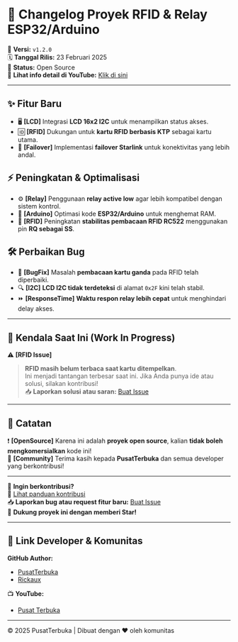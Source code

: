 # 🚀 Changelog Proyek RFID & Relay ESP32/Arduino  

📅 **Versi:** `v1.2.0`  
🗓 **Tanggal Rilis:** 23 Februari 2025  
📂 **Status:** Open Source  
🔎 **Lihat info detail di YouTube:** [Klik di sini](https://youtu.be/rxW7EtRJ5wc?si=GjvPGsx8PfAvg6UB)  

---

## ✨ Fitur Baru  
- 🖥 **[LCD]** Integrasi **LCD 16x2 I2C** untuk menampilkan status akses.  
- 🆔 **[RFID]** Dukungan untuk **kartu RFID berbasis KTP** sebagai kartu utama.  
- 📡 **[Failover]** Implementasi **failover Starlink** untuk konektivitas yang lebih andal.  

## ⚡ Peningkatan & Optimalisasi  
- ⚙️ **[Relay]** Penggunaan **relay active low** agar lebih kompatibel dengan sistem kontrol.  
- 💾 **[Arduino]** Optimasi kode **ESP32/Arduino** untuk menghemat RAM.  
- 🔄 **[RFID]** Peningkatan **stabilitas pembacaan RFID RC522** menggunakan pin **RQ sebagai SS**.  

## 🛠 Perbaikan Bug  
- 🐛 **[BugFix]** Masalah **pembacaan kartu ganda** pada RFID telah diperbaiki.  
- 🔍 **[I2C]** **LCD I2C tidak terdeteksi** di alamat `0x2F` kini telah stabil.  
- ⏩ **[ResponseTime]** **Waktu respon relay lebih cepat** untuk menghindari delay akses.  

---

## 🚧 Kendala Saat Ini (Work In Progress)  
⚠️ **[RFID Issue]**  
> **RFID masih belum terbaca saat kartu ditempelkan**.  
> Ini menjadi tantangan terbesar saat ini. Jika Anda punya ide atau solusi, silakan kontribusi!  
> 📥 **Laporkan solusi atau saran:** [Buat Issue](https://github.com/rickaux4/repository/issues)  

---

## 📜 Catatan  
❗ **[OpenSource]** Karena ini adalah **proyek open source**, kalian **tidak boleh mengkomersialkan** kode ini!  
💙 **[Community]** Terima kasih kepada **PusatTerbuka** dan semua developer yang berkontribusi!  

---

📌 **Ingin berkontribusi?**  
🔗 [Lihat panduan kontribusi](./CONTRIBUTING.md)  
📥 **Laporkan bug atau request fitur baru:** [Buat Issue](https://github.com/rickaux4/repository/issues)  
🌟 **Dukung proyek ini dengan memberi Star!**  

---

## 🔗 Link Developer & Komunitas  
**GitHub Author:**  
- [PusatTerbuka](https://github.com/PusatTerbuka)  
- [Rickaux](https://github.com/rickaux)  

📺 **YouTube:**  
- [Pusat Terbuka](http://youtube.com/@Pusat_Terbuka)  

---

© 2025 PusatTerbuka | Dibuat dengan ❤️ oleh komunitas  
